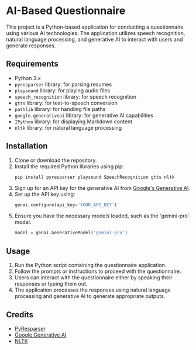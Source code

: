 # AI-Based Questionnaire

This project is a Python-based application for conducting a questionnaire using various AI technologies. The application utilizes speech recognition, natural language processing, and generative AI to interact with users and generate responses.

## Requirements
- Python 3.x
- `pyresparser` library: for parsing resumes
- `playsound` library: for playing audio files
- `speech_recognition` library: for speech recognition
- `gtts` library: for text-to-speech conversion
- `pathlib` library: for handling file paths
- `google.generativeai` library: for generative AI capabilities
- `IPython` library: for displaying Markdown content
- `nltk` library: for natural language processing

## Installation
1. Clone or download the repository.
2. Install the required Python libraries using pip:
    ```
    pip install pyresparser playsound SpeechRecognition gtts nltk
    ```
3. Sign up for an API key for the generative AI from [Google's Generative AI](https://console.cloud.google.com/marketplace/product/google/generativeai.googleapis.com).
4. Set up the API key using:
    ```python
    genai.configure(api_key='YOUR_API_KEY')
    ```
5. Ensure you have the necessary models loaded, such as the 'gemini-pro' model.
    ```python
    model = genai.GenerativeModel('gemini-pro')
    ```

## Usage
1. Run the Python script containing the questionnaire application.
2. Follow the prompts or instructions to proceed with the questionnaire.
3. Users can interact with the questionnaire either by speaking their responses or typing them out.
4. The application processes the responses using natural language processing and generative AI to generate appropriate outputs.



## Credits
- [PyResparser](https://github.com/OmkarPathak/pyresparser)
- [Google Generative AI](https://cloud.google.com/blog/products/ai-machine-learning/getting-started-with-the-generative-ai-models-in-google-cloud)
- [NLTK](https://www.nltk.org/)

